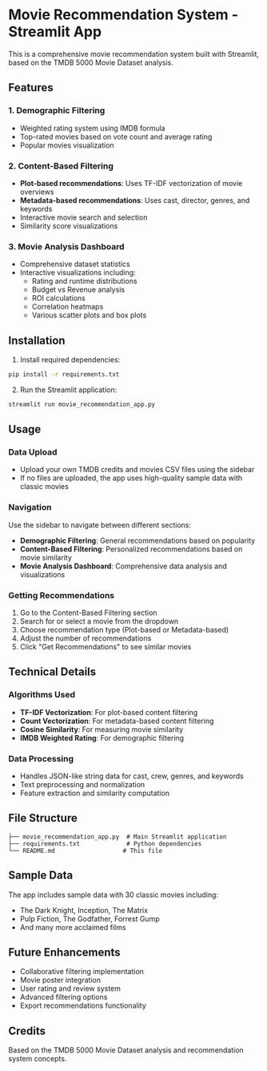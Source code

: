 # Movie Recommendation System - Streamlit App

This is a comprehensive movie recommendation system built with Streamlit, based on the TMDB 5000 Movie Dataset analysis.

## Features

### 1. Demographic Filtering
- Weighted rating system using IMDB formula
- Top-rated movies based on vote count and average rating
- Popular movies visualization

### 2. Content-Based Filtering
- **Plot-based recommendations**: Uses TF-IDF vectorization of movie overviews
- **Metadata-based recommendations**: Uses cast, director, genres, and keywords
- Interactive movie search and selection
- Similarity score visualizations

### 3. Movie Analysis Dashboard
- Comprehensive dataset statistics
- Interactive visualizations including:
  - Rating and runtime distributions
  - Budget vs Revenue analysis
  - ROI calculations
  - Correlation heatmaps
  - Various scatter plots and box plots

## Installation

1. Install required dependencies:
```bash
pip install -r requirements.txt
```

2. Run the Streamlit application:
```bash
streamlit run movie_recommendation_app.py
```

## Usage

### Data Upload
- Upload your own TMDB credits and movies CSV files using the sidebar
- If no files are uploaded, the app uses high-quality sample data with classic movies

### Navigation
Use the sidebar to navigate between different sections:
- **Demographic Filtering**: General recommendations based on popularity
- **Content-Based Filtering**: Personalized recommendations based on movie similarity
- **Movie Analysis Dashboard**: Comprehensive data analysis and visualizations

### Getting Recommendations
1. Go to the Content-Based Filtering section
2. Search for or select a movie from the dropdown
3. Choose recommendation type (Plot-based or Metadata-based)
4. Adjust the number of recommendations
5. Click "Get Recommendations" to see similar movies

## Technical Details

### Algorithms Used
- **TF-IDF Vectorization**: For plot-based content filtering
- **Count Vectorization**: For metadata-based content filtering  
- **Cosine Similarity**: For measuring movie similarity
- **IMDB Weighted Rating**: For demographic filtering

### Data Processing
- Handles JSON-like string data for cast, crew, genres, and keywords
- Text preprocessing and normalization
- Feature extraction and similarity computation

## File Structure
```
├── movie_recommendation_app.py  # Main Streamlit application
├── requirements.txt             # Python dependencies
└── README.md                   # This file
```

## Sample Data
The app includes sample data with 30 classic movies including:
- The Dark Knight, Inception, The Matrix
- Pulp Fiction, The Godfather, Forrest Gump
- And many more acclaimed films

## Future Enhancements
- Collaborative filtering implementation
- Movie poster integration
- User rating and review system
- Advanced filtering options
- Export recommendations functionality

## Credits
Based on the TMDB 5000 Movie Dataset analysis and recommendation system concepts.
